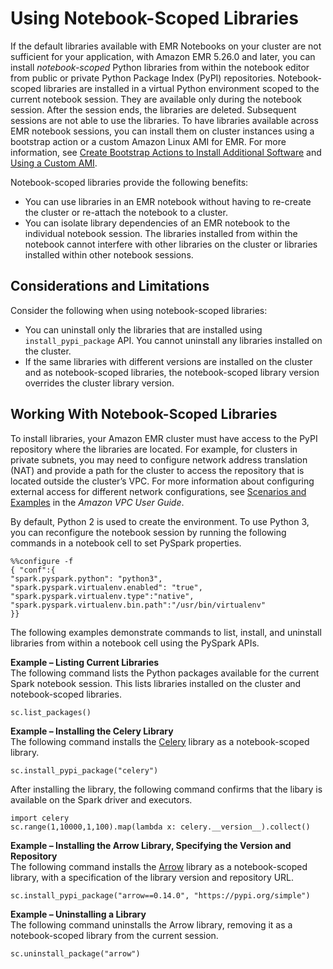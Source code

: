 # Using Notebook\-Scoped Libraries<a name="emr-managed-notebooks-scoped-libraries"></a>

If the default libraries available with EMR Notebooks on your cluster are not sufficient for your application, with Amazon EMR 5\.26\.0 and later, you can install *notebook\-scoped* Python libraries from within the notebook editor from public or private Python Package Index \(PyPI\) repositories\. Notebook\-scoped libraries are installed in a virtual Python environment scoped to the current notebook session\. They are available only during the notebook session\. After the session ends, the libraries are deleted\. Subsequent sessions are not able to use the libraries\. To have libraries available across EMR notebook sessions, you can install them on cluster instances using a bootstrap action or a custom Amazon Linux AMI for EMR\. For more information, see [Create Bootstrap Actions to Install Additional Software](emr-plan-bootstrap.md) and [Using a Custom AMI](emr-custom-ami.md)\.

Notebook\-scoped libraries provide the following benefits:
+ You can use libraries in an EMR notebook without having to re\-create the cluster or re\-attach the notebook to a cluster\.
+ You can isolate library dependencies of an EMR notebook to the individual notebook session\. The libraries installed from within the notebook cannot interfere with other libraries on the cluster or libraries installed within other notebook sessions\.

## Considerations and Limitations<a name="emr-managed-notebooks-custom-libraries-limitations"></a>

Consider the following when using notebook\-scoped libraries:
+ You can uninstall only the libraries that are installed using `install_pypi_package` API\. You cannot uninstall any libraries installed on the cluster\.
+ If the same libraries with different versions are installed on the cluster and as notebook\-scoped libraries, the notebook\-scoped library version overrides the cluster library version\.

## Working With Notebook\-Scoped Libraries<a name="emr-managed-notebooks-work-with-libraries"></a>

To install libraries, your Amazon EMR cluster must have access to the PyPI repository where the libraries are located\. For example, for clusters in private subnets, you may need to configure network address translation \(NAT\) and provide a path for the cluster to access the repository that is located outside the cluster’s VPC\. For more information about configuring external access for different network configurations, see [Scenarios and Examples](https://docs.aws.amazon.com/vpc/latest/userguide/VPC_Scenarios.html) in the *Amazon VPC User Guide*\.

By default, Python 2 is used to create the environment\. To use Python 3, you can reconfigure the notebook session by running the following commands in a notebook cell to set PySpark properties\.

```
%%configure -f
{ "conf":{
"spark.pyspark.python": "python3",
"spark.pyspark.virtualenv.enabled": "true",
"spark.pyspark.virtualenv.type":"native",
"spark.pyspark.virtualenv.bin.path":"/usr/bin/virtualenv"
}}
```

The following examples demonstrate commands to list, install, and uninstall libraries from within a notebook cell using the PySpark APIs\.

**Example – Listing Current Libraries**  
The following command lists the Python packages available for the current Spark notebook session\. This lists libraries installed on the cluster and notebook\-scoped libraries\.  

```
sc.list_packages()
```

**Example – Installing the Celery Library**  
The following command installs the [Celery](https://pypi.org/project/celery/) library as a notebook\-scoped library\.  

```
sc.install_pypi_package("celery")
```
After installing the library, the following command confirms that the libary is available on the Spark driver and executors\.  

```
import celery
sc.range(1,10000,1,100).map(lambda x: celery.__version__).collect()
```

**Example – Installing the Arrow Library, Specifying the Version and Repository**  
The following command installs the [Arrow](https://pypi.org/project/arrow/) library as a notebook\-scoped library, with a specification of the library version and repository URL\.  

```
sc.install_pypi_package("arrow==0.14.0", "https://pypi.org/simple")
```

**Example – Uninstalling a Library**  
The following command uninstalls the Arrow library, removing it as a notebook\-scoped library from the current session\.  

```
sc.uninstall_package("arrow")
```